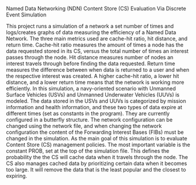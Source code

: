 Named Data Networking (NDN) Content Store (CS) Evaluation Via Discrete Event Simulation

This project runs a simulation of a network a set number of times and logs/creates graphs of data measuring the efficiency of a Named Data Network. The three main metrics used are cache-hit ratio, hit distance, and return time. Cache-hit ratio measures the amount of times a node has the data requested stored in its CS, versus the total number of times an interest passes through the node. Hit distance measures number of nodes an interest travels through before finding the data requested. Return time measures the difference between when data is returned to a user and when the respective interest was created. A higher cache-hit ratio, a lower hit distance, and a lower return time means that the network is working more efficiently.
In this simulation, a navy-oriented scenario with Unmanned Surface Vehicles (USVs) and Unmanned Underwater Vehicles (UUVs) is modeled. The data stored in the USVs and UUVs is categorized by mission information and health information, and these two types of data expire at different times (set as constants in the program). They are currently configured in a butterfly structure. The network configuration can be changed using the network file, and when changing the network configuration the content of the Forwarding Interest Bases (FIBs) must be changed in the simulation.
As the main goal of this simulation is to evaluate Content Store (CS) management policies. The most important variable is the constant PROB, set at the top of the simulation file. This defines the probability the the CS will cache data when it travels through the node. The CS also manages cached data by prioritizing certain data when it becomes too large. It will remove the data that is the least popular and the closest to expiring.